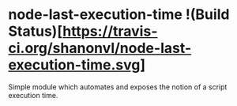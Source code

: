 node-last-execution-time !(Build
Status)[https://travis-ci.org/shanonvl/node-last-execution-time.svg]
========================

Simple module which automates and exposes the notion of a script execution time.
